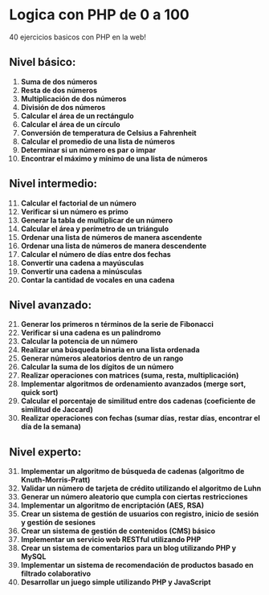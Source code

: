 # Logica con PHP de 0 a 100
40 ejercicios basicos con PHP en la web!

## Nivel básico:

1. **Suma de dos números**
2. **Resta de dos números**
3. **Multiplicación de dos números**
4. **División de dos números**
5. **Calcular el área de un rectángulo**
6. **Calcular el área de un círculo**
7. **Conversión de temperatura de Celsius a Fahrenheit**
8. **Calcular el promedio de una lista de números**
9. **Determinar si un número es par o impar**
10. **Encontrar el máximo y mínimo de una lista de números**

## Nivel intermedio:

11. **Calcular el factorial de un número**
12. **Verificar si un número es primo**
13. **Generar la tabla de multiplicar de un número**
14. **Calcular el área y perímetro de un triángulo**
15. **Ordenar una lista de números de manera ascendente**
16. **Ordenar una lista de números de manera descendente**
17. **Calcular el número de días entre dos fechas**
18. **Convertir una cadena a mayúsculas**
19. **Convertir una cadena a minúsculas**
20. **Contar la cantidad de vocales en una cadena**

## Nivel avanzado:

21. **Generar los primeros n términos de la serie de Fibonacci**
22. **Verificar si una cadena es un palíndromo**
23. **Calcular la potencia de un número**
24. **Realizar una búsqueda binaria en una lista ordenada**
25. **Generar números aleatorios dentro de un rango**
26. **Calcular la suma de los dígitos de un número**
27. **Realizar operaciones con matrices (suma, resta, multiplicación)**
28. **Implementar algoritmos de ordenamiento avanzados (merge sort, quick sort)**
29. **Calcular el porcentaje de similitud entre dos cadenas (coeficiente de similitud de Jaccard)**
30. **Realizar operaciones con fechas (sumar días, restar días, encontrar el día de la semana)**

## Nivel experto:

31. **Implementar un algoritmo de búsqueda de cadenas (algoritmo de Knuth-Morris-Pratt)**
32. **Validar un número de tarjeta de crédito utilizando el algoritmo de Luhn**
33. **Generar un número aleatorio que cumpla con ciertas restricciones**
34. **Implementar un algoritmo de encriptación (AES, RSA)**
35. **Crear un sistema de gestión de usuarios con registro, inicio de sesión y gestión de sesiones**
36. **Crear un sistema de gestión de contenidos (CMS) básico**
37. **Implementar un servicio web RESTful utilizando PHP**
38. **Crear un sistema de comentarios para un blog utilizando PHP y MySQL**
39. **Implementar un sistema de recomendación de productos basado en filtrado colaborativo**
40. **Desarrollar un juego simple utilizando PHP y JavaScript**

